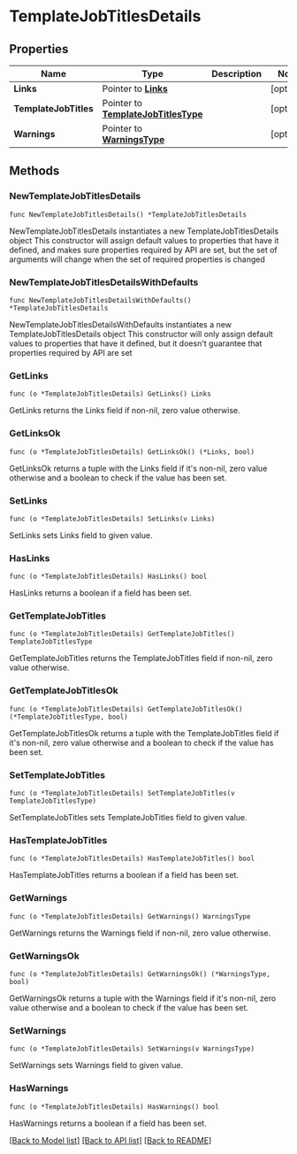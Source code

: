# TemplateJobTitlesDetails

## Properties

Name | Type | Description | Notes
------------ | ------------- | ------------- | -------------
**Links** | Pointer to [**Links**](Links.md) |  | [optional] 
**TemplateJobTitles** | Pointer to [**TemplateJobTitlesType**](TemplateJobTitlesType.md) |  | [optional] 
**Warnings** | Pointer to [**WarningsType**](WarningsType.md) |  | [optional] 

## Methods

### NewTemplateJobTitlesDetails

`func NewTemplateJobTitlesDetails() *TemplateJobTitlesDetails`

NewTemplateJobTitlesDetails instantiates a new TemplateJobTitlesDetails object
This constructor will assign default values to properties that have it defined,
and makes sure properties required by API are set, but the set of arguments
will change when the set of required properties is changed

### NewTemplateJobTitlesDetailsWithDefaults

`func NewTemplateJobTitlesDetailsWithDefaults() *TemplateJobTitlesDetails`

NewTemplateJobTitlesDetailsWithDefaults instantiates a new TemplateJobTitlesDetails object
This constructor will only assign default values to properties that have it defined,
but it doesn't guarantee that properties required by API are set

### GetLinks

`func (o *TemplateJobTitlesDetails) GetLinks() Links`

GetLinks returns the Links field if non-nil, zero value otherwise.

### GetLinksOk

`func (o *TemplateJobTitlesDetails) GetLinksOk() (*Links, bool)`

GetLinksOk returns a tuple with the Links field if it's non-nil, zero value otherwise
and a boolean to check if the value has been set.

### SetLinks

`func (o *TemplateJobTitlesDetails) SetLinks(v Links)`

SetLinks sets Links field to given value.

### HasLinks

`func (o *TemplateJobTitlesDetails) HasLinks() bool`

HasLinks returns a boolean if a field has been set.

### GetTemplateJobTitles

`func (o *TemplateJobTitlesDetails) GetTemplateJobTitles() TemplateJobTitlesType`

GetTemplateJobTitles returns the TemplateJobTitles field if non-nil, zero value otherwise.

### GetTemplateJobTitlesOk

`func (o *TemplateJobTitlesDetails) GetTemplateJobTitlesOk() (*TemplateJobTitlesType, bool)`

GetTemplateJobTitlesOk returns a tuple with the TemplateJobTitles field if it's non-nil, zero value otherwise
and a boolean to check if the value has been set.

### SetTemplateJobTitles

`func (o *TemplateJobTitlesDetails) SetTemplateJobTitles(v TemplateJobTitlesType)`

SetTemplateJobTitles sets TemplateJobTitles field to given value.

### HasTemplateJobTitles

`func (o *TemplateJobTitlesDetails) HasTemplateJobTitles() bool`

HasTemplateJobTitles returns a boolean if a field has been set.

### GetWarnings

`func (o *TemplateJobTitlesDetails) GetWarnings() WarningsType`

GetWarnings returns the Warnings field if non-nil, zero value otherwise.

### GetWarningsOk

`func (o *TemplateJobTitlesDetails) GetWarningsOk() (*WarningsType, bool)`

GetWarningsOk returns a tuple with the Warnings field if it's non-nil, zero value otherwise
and a boolean to check if the value has been set.

### SetWarnings

`func (o *TemplateJobTitlesDetails) SetWarnings(v WarningsType)`

SetWarnings sets Warnings field to given value.

### HasWarnings

`func (o *TemplateJobTitlesDetails) HasWarnings() bool`

HasWarnings returns a boolean if a field has been set.


[[Back to Model list]](../README.md#documentation-for-models) [[Back to API list]](../README.md#documentation-for-api-endpoints) [[Back to README]](../README.md)


